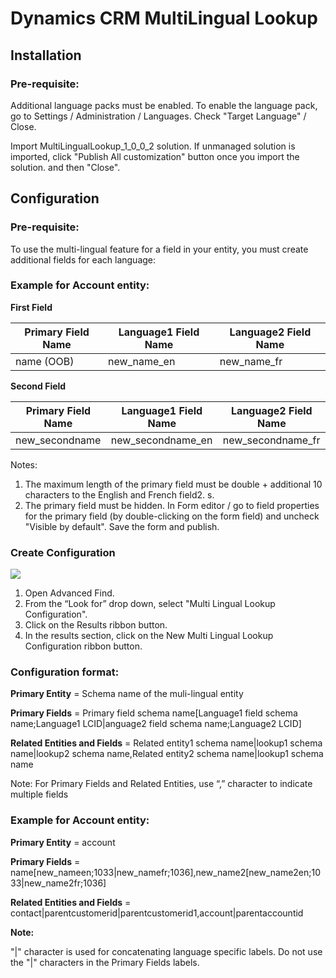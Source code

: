 # Dynamics CRM MultiLingual Lookup

## Installation

### Pre-requisite:

Additional language packs must be enabled. To enable the language pack, go to Settings / Administration / Languages. Check "Target Language" / Close.

Import MultiLingualLookup_1_0_0_2 solution. If unmanaged solution is imported, click "Publish All customization" button once you import the solution. and then "Close".

## Configuration

### Pre-requisite:

To use the multi-lingual feature for a field in your entity, you must create additional fields for each language:

### Example for Account entity:

**First Field**

| Primary Field Name | Language1 Field Name | Language2 Field Name |
| --- | --- | --- |
| name (OOB) | new_name_en | new_name_fr |

**Second Field**

| Primary Field Name | Language1 Field Name | Language2 Field Name |
| --- | --- | --- |
| new_secondname | new_secondname_en | new_secondname_fr |

Notes:
1. The maximum length of the primary field must be double + additional 10 characters to the English and French field2.	s.
1. The primary field must be hidden. In Form editor / go to field properties for the primary field (by double-clicking on the form field) and uncheck "Visible by default". Save the form and publish.

### Create Configuration

<p><img src="https://github.com/mehrgithub/Dynamics-CRM-MultiLingual-Lookup/raw/master/MultiLingual.PNG" /></p>

1. Open Advanced Find.
1. From the “Look for” drop down, select "Multi Lingual Lookup Configuration".
1. Click on the Results ribbon button.
1. In the results section, click on the New Multi Lingual Lookup Configuration ribbon button.

### Configuration format:

**Primary Entity** =  Schema name of the muli-lingual entity

**Primary Fields** =   Primary field schema name[Language1 field schema name;Language1 LCID|anguage2 field schema name;Language2 LCID]

**Related Entities and Fields**  =  Related entity1 schema name|lookup1 schema name|lookup2 schema name,Related entity2 schema name|lookup1 schema name

Note:
For Primary Fields and Related Entities, use “,” character to indicate multiple fields

### Example for Account entity:

**Primary Entity** =    account

**Primary Fields** =    name[new_nameen;1033|new_namefr;1036],new_name2[new_name2en;1033|new_name2fr;1036]

**Related Entities and Fields** =   contact|parentcustomerid|parentcustomerid1,account|parentaccountid

**Note:**

"|" character is used for concatenating language specific labels. Do not use the "|" characters in the Primary Fields labels.
